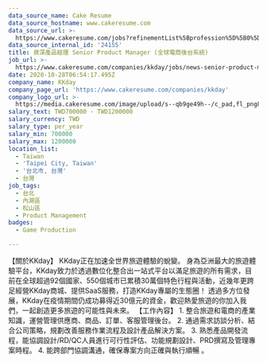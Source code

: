 ```yaml
---
data_source_name: Cake Resume
data_source_hostname: www.cakeresume.com
data_source_url: >-
  https://www.cakeresume.com/jobs?refinementList%5Bprofession%5D%5B0%5D=game-production&range%5Bsalary_range%5D%5Bmin%5D=100000
data_source_internal_id: '24155'
title: 資深產品經理 Senior Product Manager (全球電商後台系統)
job_url: >-
  https://www.cakeresume.com/companies/kkday/jobs/news-senior-product-manager-app
date: 2020-10-28T06:54:17.495Z
company_name: KKday
company_page_url: 'https://www.cakeresume.com/companies/kkday'
company_logo_url: >-
  https://media.cakeresume.com/image/upload/s--qb9ge49h--/c_pad,fl_png8,h_200,w_200/v1666342333/cmu3q58jezs7zkvpeprv.png
salary_text: TWD700000 - TWD1200000
salary_currency: TWD
salary_type: per_year
salary_min: 700000
salary_max: 1200000
location_list:
  - Taiwan
  - 'Taipei City, Taiwan'
  - '台北市, 台灣'
  - 台灣
job_tags:
  - 台北
  - 內湖區
  - 松山區
  - Product Management
badges:
  - Game Production

---
```


【關於KKday】 KKday正在加速全世界旅遊體驗的蛻變。 身為亞洲最大的旅遊體驗平台，KKday致力於透過數位化整合出一站式平台以滿足旅遊的所有需求，目前在全球超過92個國家、550個城市已累積30萬個特色行程與活動，近幾年更跨足經營KKday商城、提供SaaS服務，打造KKday專屬的生態圈！ 透過多方位發展，KKday在疫情期間仍成功募得近30億元的資金，歡迎熱愛旅遊的你加入我們，一起創造更多旅遊的可能性與未來。 【工作內容】 1. 整合旅遊和電商的產業知識，運營管理供應商、商品、訂單、客服管理後台。 2. 通過需求訪談分析、結合公司策略，規劃改善服務作業流程及設計產品解決方案。 3. 熟悉產品開發流程，能協調設計/RD/QC人員進行可行性評估、功能規劃設計、PRD撰寫及管理專案時程。 4. 能跨部門協調溝通，確保專案方向正確與執行順暢 。